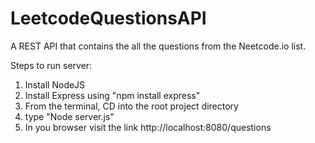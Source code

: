 # LeetcodeQuestionsAPI
 A REST API that contains the all the questions from the Neetcode.io list.

 Steps to run server:
 1. Install NodeJS
 2. Install Express using "npm install express"
 3. From the terminal, CD into the root project directory 
 4. type "Node server.js"
 5. In you browser visit the link http://localhost:8080/questions
 
